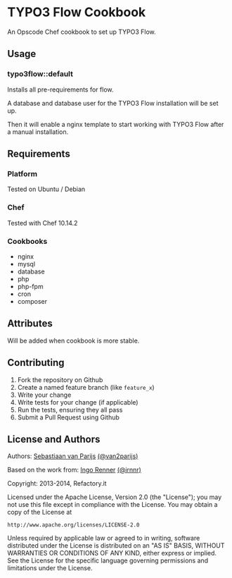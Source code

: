 # TYPO3 Flow Cookbook

An Opscode Chef cookbook to set up TYPO3 Flow.

## Usage

### typo3flow::default

Installs all pre-requirements for flow.

A database and database user for the TYPO3 Flow installation will be set up.

Then it will enable a nginx template to start working with TYPO3 Flow after a manual installation.

## Requirements

### Platform

Tested on Ubuntu / Debian

### Chef

Tested with Chef 10.14.2

### Cookbooks

* nginx
* mysql
* database
* php
* php-fpm
* cron
* composer

## Attributes

Will be added when cookbook is more stable.


## Contributing

1. Fork the repository on Github
2. Create a named feature branch (like `feature_x`)
3. Write your change
4. Write tests for your change (if applicable)
5. Run the tests, ensuring they all pass
6. Submit a Pull Request using Github

## License and Authors

Authors: [Sebastiaan van Parijs](http://github.com/RefactoryIt) [(@van2parijs)](http://twitter.com/van2parijs)

Based on the work from: [Ingo Renner](http://github.com/ingorenner) [(@irnnr)](http://twitter.com/irnnr)

Copyright: 2013-2014, Refactory.it

Licensed under the Apache License, Version 2.0 (the "License");
you may not use this file except in compliance with the License.
You may obtain a copy of the License at

    http://www.apache.org/licenses/LICENSE-2.0

Unless required by applicable law or agreed to in writing, software
distributed under the License is distributed on an "AS IS" BASIS,
WITHOUT WARRANTIES OR CONDITIONS OF ANY KIND, either express or implied.
See the License for the specific language governing permissions and
limitations under the License.